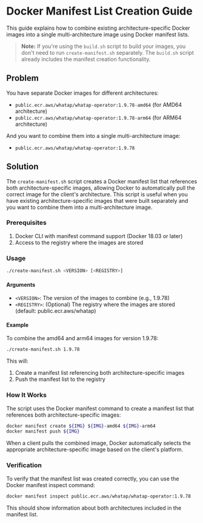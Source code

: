 # Docker Manifest List Creation Guide

This guide explains how to combine existing architecture-specific Docker images into a single multi-architecture image using Docker manifest lists.

> **Note:** If you're using the `build.sh` script to build your images, you don't need to run `create-manifest.sh` separately. The `build.sh` script already includes the manifest creation functionality.

## Problem

You have separate Docker images for different architectures:
- `public.ecr.aws/whatap/whatap-operator:1.9.78-amd64` (for AMD64 architecture)
- `public.ecr.aws/whatap/whatap-operator:1.9.78-arm64` (for ARM64 architecture)

And you want to combine them into a single multi-architecture image:
- `public.ecr.aws/whatap/whatap-operator:1.9.78`

## Solution

The `create-manifest.sh` script creates a Docker manifest list that references both architecture-specific images, allowing Docker to automatically pull the correct image for the client's architecture. This script is useful when you have existing architecture-specific images that were built separately and you want to combine them into a multi-architecture image.

### Prerequisites

1. Docker CLI with manifest command support (Docker 18.03 or later)
2. Access to the registry where the images are stored

### Usage

```bash
./create-manifest.sh <VERSION> [<REGISTRY>]
```

#### Arguments
- `<VERSION>`: The version of the images to combine (e.g., 1.9.78)
- `<REGISTRY>`: (Optional) The registry where the images are stored (default: public.ecr.aws/whatap)

#### Example

To combine the amd64 and arm64 images for version 1.9.78:

```bash
./create-manifest.sh 1.9.78
```

This will:
1. Create a manifest list referencing both architecture-specific images
2. Push the manifest list to the registry

### How It Works

The script uses the Docker manifest command to create a manifest list that references both architecture-specific images:

```bash
docker manifest create ${IMG} ${IMG}-amd64 ${IMG}-arm64
docker manifest push ${IMG}
```

When a client pulls the combined image, Docker automatically selects the appropriate architecture-specific image based on the client's platform.

### Verification

To verify that the manifest list was created correctly, you can use the Docker manifest inspect command:

```bash
docker manifest inspect public.ecr.aws/whatap/whatap-operator:1.9.78
```

This should show information about both architectures included in the manifest list.
